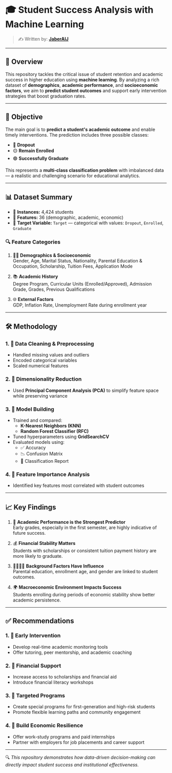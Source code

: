 # 🎓 Student Success Analysis with Machine Learning

> ✍️ Written by: [**JaberAlJ**](https://github.com/JaberAlJ)

---

## 📘 Overview

This repository tackles the critical issue of student retention and academic success in higher education using **machine learning**. By analyzing a rich dataset of **demographics**, **academic performance**, and **socioeconomic factors**, we aim to **predict student outcomes** and support early intervention strategies that boost graduation rates.

---

## 🎯 Objective

The main goal is to **predict a student's academic outcome** and enable timely interventions. The prediction includes three possible classes:

- 🔴 **Dropout**
- 🟡 **Remain Enrolled**
- 🟢 **Successfully Graduate**

This represents a **multi-class classification problem** with imbalanced data — a realistic and challenging scenario for educational analytics.

---

## 📊 Dataset Summary

- 👥 **Instances:** 4,424 students  
- 🧬 **Features:** 36 (demographic, academic, economic)  
- 🎯 **Target Variable:** `Target` — categorical with values: `Dropout`, `Enrolled`, `Graduate`

### 🔍 Feature Categories

1. 🧑‍🎓 **Demographics & Socioeconomic**  
   Gender, Age, Marital Status, Nationality, Parental Education & Occupation, Scholarship, Tuition Fees, Application Mode

2. 📚 **Academic History**  
   Degree Program, Curricular Units (Enrolled/Approved), Admission Grade, Grades, Previous Qualifications

3. 🌐 **External Factors**  
   GDP, Inflation Rate, Unemployment Rate during enrollment year

---

## 🛠️ Methodology

### 1. 🧹 Data Cleaning & Preprocessing
- Handled missing values and outliers  
- Encoded categorical variables  
- Scaled numerical features

### 2. 🧪 Dimensionality Reduction
- Used **Principal Component Analysis (PCA)** to simplify feature space while preserving variance

### 3. 🤖 Model Building
- Trained and compared:
  - **K-Nearest Neighbors (KNN)**
  - **Random Forest Classifier (RFC)**
- Tuned hyperparameters using **GridSearchCV**
- Evaluated models using:
  - ✅ Accuracy
  - 📉 Confusion Matrix
  - 🧾 Classification Report

### 4. 🌟 Feature Importance Analysis
- Identified key features most correlated with student outcomes

---

## 📈 Key Findings

1. 🎯 **Academic Performance is the Strongest Predictor**  
   Early grades, especially in the first semester, are highly indicative of future success.

2. 💰 **Financial Stability Matters**  
   Students with scholarships or consistent tuition payment history are more likely to graduate.

3. 👨‍👩‍👧‍👦 **Background Factors Have Influence**  
   Parental education, enrollment age, and gender are linked to student outcomes.

4. 🌍 **Macroeconomic Environment Impacts Success**  
   Students enrolling during periods of economic stability show better academic persistence.

---

## ✅ Recommendations

### 1. 🚨 Early Intervention
- Develop real-time academic monitoring tools  
- Offer tutoring, peer mentorship, and academic coaching

### 2. 💸 Financial Support
- Increase access to scholarships and financial aid  
- Introduce financial literacy workshops

### 3. 🎯 Targeted Programs
- Create special programs for first-generation and high-risk students  
- Promote flexible learning paths and community engagement

### 4. 🧱 Build Economic Resilience
- Offer work-study programs and paid internships  
- Partner with employers for job placements and career support

---

🔍 *This repository demonstrates how data-driven decision-making can directly impact student success and institutional effectiveness.*

